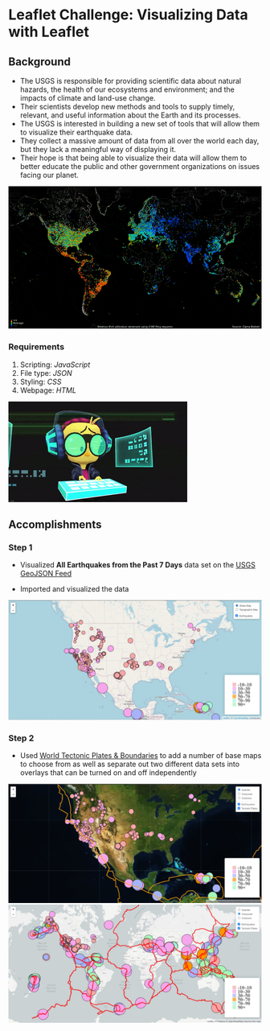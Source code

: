 # Leaflet Challenge: Visualizing Data with Leaflet

## Background

* The USGS is responsible for providing scientific data about natural hazards, the health of our ecosystems and environment; and the impacts of climate and land-use change. 
* Their scientists develop new methods and tools to supply timely, relevant, and useful information about the Earth and its processes. 
* The USGS is interested in building a new set of tools that will allow them to visualize their earthquake data.
* They collect a massive amount of data from all over the world each day, but they lack a meaningful way of displaying it. 
* Their hope is that being able to visualize their data will allow them to better educate the public and other government organizations on issues facing our planet.

![Map GIF](/images/gif.gif)

### Requirements

1. Scripting: *JavaScript*
2. File type: *JSON*
3. Styling: *CSS*
4. Webpage: *HTML*

![Coder](/images/2.gif)

## Accomplishments

### Step 1

- Visualized **All Earthquakes from the Past 7 Days** data set on the [USGS GeoJSON Feed](https://earthquake.usgs.gov/earthquakes/feed/v1.0/geojson.php) 

- Imported and visualized the data

![Map 1](/images/step1.jpg)

### Step 2

- Used [World Tectonic Plates & Boundaries](https://github.com/fraxen/tectonicplates) to add a number of base maps to choose from as well as separate out two different data sets into overlays that can be turned on and off independently

![Map 2](/images/step2.jpg) ![Map 2-1](/images/step2-1.jpg)



